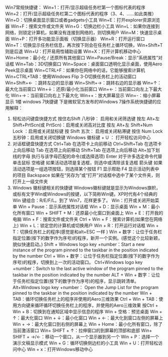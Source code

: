 Win7常规快捷键：
Win+1：打开/显示超级任务栏第一个图标代表的程序
Win+2：打开/显示超级任务栏第二个图标代表的程序（3、4、……如此类推）
Win+D：切换桌面显示窗口或者gadgets小工具
Win+E：打开explorer资源浏览器
Win+F：搜索文件或文件夹
Win+G：切换边栏小工具
Win+L：如果你连接到网络，则锁定计算机，如果没有连接到网络的，则切换用户
Win+M：快速显示桌面
Win+P：打开多功能显示面板（切换显示器）
Win+R：打开运行窗口
Win+T：切换显示任务栏信息，再次按下则会在任务栏上循环切换，Win+Shift+T 则是后退
Win+U：打开易用性辅助设置
Win+X：打开计算机移动中心
Win+Home：最小化 / 还原所有其他窗口
Win+Pause/Break：显示“系统属性”对话框
Win+Tab：3D切换窗口
Win+Space：桌面窗口透明化显示桌面，使用Aero Peek显示桌面
Win+CTRL+F：如果你在网络中的话，它能够搜索计算机
Win+CTRL+TAB：使用Windows Flip 3-D切换任务栏上的活动窗口
Win+Shift+← ：跳转左边的显示器
Win+Shift+→：跳转右边的显示器
Win+↑：最大化当前窗口
Win+↓：还原/最小化当前窗口
Win+←：当前窗口向左上下最大化
Win+→：当前窗口向右上下最大化
Win++：放大屏幕显示
Win+-：缩小屏幕显示
1楼
windows 7快捷键
下是微软官方发布的Windows 7操作系统快捷键的应用解释：
1. 轻松访问键盘快捷方式
按住右Shift 八秒钟： 启用和关闭筛选键
按左 Alt+左 Shift+PrtScn(或 PrtScn)：启用或关闭高对比度
按左 Alt+左 Shift+Num Lock ：启用或关闭鼠标键
按 Shift 五次： 启用或关闭粘滞键
按住 Num Lock 五秒钟：启用或关闭切换键
Windows 徽标键 + U ： 打开轻松访问中心
3. 对话框键盘快捷方式
Ctrl+Tab 在选项卡上向前移动
Ctrl+Shift+Tab 在选项卡上向后移动
Tab 在选项上向前移动
Shift+Tab 在选项上向后移动
Alt+加下划线的字母 执行与该字母匹配的命令(或选择选项)
Enter 对于许多选定命令代替单击鼠标
空格键 如果活动选项是复选框，则选中或清除该复选框
箭头键 如果活动选项是一组选项按钮，则选择某个按钮
F1 显示帮助
F4 显示活动列表中的项目
Backspace 如果在“另存为”或“打开”对话框中选中了某个文件夹，则打开上一级文件夹
4. Windows 徽标键相关的快捷键
Windows徽标键就是显示为Windows旗帜，或标有文字Win或Windows的按键，以下简称Win键。XP时代有4个经典的 Win 键组合：R/E/F/L。到了 Win7，花样更多了。
Win：打开或关闭开始菜单
Win + Pause：显示系统属性对话框
Win + D：显示桌面
Win + M：最小化所有窗口
Win + SHIFT + M：还原最小化窗口到桌面上
Win + E：打开我的电脑
Win + F：搜索文件或文件夹
Ctrl + Win + F：搜索计算机(如果您在网络上)
Win + L：锁定您的计算机或切换用户
Win + R：打开运行对话框
Win + T：切换任务栏上的程序(感觉是和alt+ESC 一样 )
Win + 数字：让位于任务栏指定位置(按下的数字作为序号)的程序，新开一个实例。(感觉这个比较新颖，貌似快速启动。) Shift + Windows logo key +number：Start a new instance of the program pinned to the taskbar in the position indicated by the number
Ctrl + Win + 数字：让位于任务栏指定位置(按下的数字作为序号)的程序，切换到上一次的活动窗口。 Ctrl+Windows logo key +number：Switch to the last active window of the program pinned to the taskbar in the position indicated by the number
ALT + Win + 数字：让位于任务栏指定位置(按下的数字作为序号)的程序，显示跳转清单。 Alt+Windows logo key +number： Open the Jump List for the program pinned to the taskbar in the position indicated by the number
Win + TAB：循环切换任务栏上的程序并使用的Aero三维效果
Ctrl + Win + TAB：使用方向键来循环循环切换任务栏上的程序，并使用的Aero三维效果
按Ctrl + Win + B：切换到在通知区域中显示信息的程序
Win + 空格：预览桌面
Win + ↑：最大化窗口
Win + ↓：最小化窗口
Win + ←：最大化到窗口左侧的屏幕上
Win + →：最大化窗口到右侧的屏幕上
Win + Home：最小化所有窗口，除了当前激活窗口
Win+ SHIFT + ↑：拉伸窗口的到屏幕的顶部和底部
Win+ SHIFT + →/←：移动一个窗口，从一个显示器到另一个
Win + P：选择一个演示文稿显示模式
Win + G：循环切换侧边栏的小工具
Win + U：打开轻松访问中心
Win + x：打开Windows移动中心